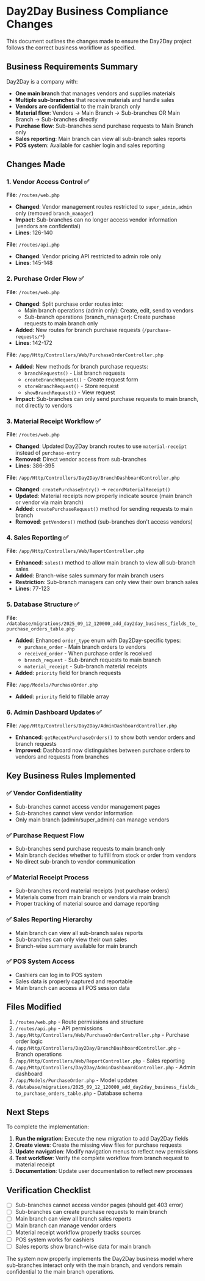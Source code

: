 # Day2Day Business Compliance Changes

This document outlines the changes made to ensure the Day2Day project follows the correct business workflow as specified.

## Business Requirements Summary

Day2Day is a company with:
- **One main branch** that manages vendors and supplies materials
- **Multiple sub-branches** that receive materials and handle sales
- **Vendors are confidential** to the main branch only
- **Material flow**: Vendors → Main Branch → Sub-branches OR Main Branch → Sub-branches directly
- **Purchase flow**: Sub-branches send purchase requests to Main Branch only
- **Sales reporting**: Main branch can view all sub-branch sales reports
- **POS system**: Available for cashier login and sales reporting

## Changes Made

### 1. Vendor Access Control ✅
**File**: `/routes/web.php`
- **Changed**: Vendor management routes restricted to `super_admin,admin` only (removed `branch_manager`)
- **Impact**: Sub-branches can no longer access vendor information (vendors are confidential)
- **Lines**: 126-140

**File**: `/routes/api.php`
- **Changed**: Vendor pricing API restricted to admin role only
- **Lines**: 145-148

### 2. Purchase Order Flow ✅
**File**: `/routes/web.php`
- **Changed**: Split purchase order routes into:
  - Main branch operations (admin only): Create, edit, send to vendors
  - Sub-branch operations (branch_manager): Create purchase requests to main branch only
- **Added**: New routes for branch purchase requests (`/purchase-requests/*`)
- **Lines**: 142-172

**File**: `/app/Http/Controllers/Web/PurchaseOrderController.php`
- **Added**: New methods for branch purchase requests:
  - `branchRequests()` - List branch requests
  - `createBranchRequest()` - Create request form
  - `storeBranchRequest()` - Store request
  - `showBranchRequest()` - View request
- **Impact**: Sub-branches can only send purchase requests to main branch, not directly to vendors

### 3. Material Receipt Workflow ✅
**File**: `/routes/web.php`
- **Changed**: Updated Day2Day branch routes to use `material-receipt` instead of `purchase-entry`
- **Removed**: Direct vendor access from sub-branches
- **Lines**: 386-395

**File**: `/app/Http/Controllers/Day2Day/BranchDashboardController.php`
- **Changed**: `createPurchaseEntry()` → `recordMaterialReceipt()`
- **Updated**: Material receipts now properly indicate source (main branch or vendor via main branch)
- **Added**: `createPurchaseRequest()` method for sending requests to main branch
- **Removed**: `getVendors()` method (sub-branches don't access vendors)

### 4. Sales Reporting ✅
**File**: `/app/Http/Controllers/Web/ReportController.php`
- **Enhanced**: `sales()` method to allow main branch to view all sub-branch sales
- **Added**: Branch-wise sales summary for main branch users
- **Restriction**: Sub-branch managers can only view their own branch sales
- **Lines**: 77-123

### 5. Database Structure ✅
**File**: `/database/migrations/2025_09_12_120000_add_day2day_business_fields_to_purchase_orders_table.php`
- **Added**: Enhanced `order_type` enum with Day2Day-specific types:
  - `purchase_order` - Main branch orders to vendors
  - `received_order` - When purchase order is received
  - `branch_request` - Sub-branch requests to main branch
  - `material_receipt` - Sub-branch material receipts
- **Added**: `priority` field for branch requests

**File**: `/app/Models/PurchaseOrder.php`
- **Added**: `priority` field to fillable array

### 6. Admin Dashboard Updates ✅
**File**: `/app/Http/Controllers/Day2Day/AdminDashboardController.php`
- **Enhanced**: `getRecentPurchaseOrders()` to show both vendor orders and branch requests
- **Improved**: Dashboard now distinguishes between purchase orders to vendors and requests from branches

## Key Business Rules Implemented

### ✅ Vendor Confidentiality
- Sub-branches cannot access vendor management pages
- Sub-branches cannot view vendor information
- Only main branch (admin/super_admin) can manage vendors

### ✅ Purchase Request Flow
- Sub-branches send purchase requests to main branch only
- Main branch decides whether to fulfill from stock or order from vendors
- No direct sub-branch to vendor communication

### ✅ Material Receipt Process
- Sub-branches record material receipts (not purchase orders)
- Materials come from main branch or vendors via main branch
- Proper tracking of material source and damage reporting

### ✅ Sales Reporting Hierarchy
- Main branch can view all sub-branch sales reports
- Sub-branches can only view their own sales
- Branch-wise summary available for main branch

### ✅ POS System Access
- Cashiers can log in to POS system
- Sales data is properly captured and reportable
- Main branch can access all POS session data

## Files Modified

1. `/routes/web.php` - Route permissions and structure
2. `/routes/api.php` - API permissions
3. `/app/Http/Controllers/Web/PurchaseOrderController.php` - Purchase order logic
4. `/app/Http/Controllers/Day2Day/BranchDashboardController.php` - Branch operations
5. `/app/Http/Controllers/Web/ReportController.php` - Sales reporting
6. `/app/Http/Controllers/Day2Day/AdminDashboardController.php` - Admin dashboard
7. `/app/Models/PurchaseOrder.php` - Model updates
8. `/database/migrations/2025_09_12_120000_add_day2day_business_fields_to_purchase_orders_table.php` - Database schema

## Next Steps

To complete the implementation:

1. **Run the migration**: Execute the new migration to add Day2Day fields
2. **Create views**: Create the missing view files for purchase requests
3. **Update navigation**: Modify navigation menus to reflect new permissions
4. **Test workflow**: Verify the complete workflow from branch request to material receipt
5. **Documentation**: Update user documentation to reflect new processes

## Verification Checklist

- [ ] Sub-branches cannot access vendor pages (should get 403 error)
- [ ] Sub-branches can create purchase requests to main branch
- [ ] Main branch can view all branch sales reports
- [ ] Main branch can manage vendor orders
- [ ] Material receipt workflow properly tracks sources
- [ ] POS system works for cashiers
- [ ] Sales reports show branch-wise data for main branch

The system now properly implements the Day2Day business model where sub-branches interact only with the main branch, and vendors remain confidential to the main branch operations.
